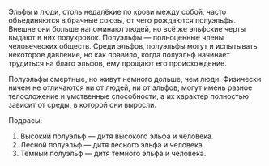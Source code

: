 Эльфы и люди, столь недалёкие по крови между собой, часто объединяются в брачные союзы, от чего рождаются полуэльфы. Внешне они больше напоминают людей, но всё же эльфские черты выдают в них полукровок. Полуэльфы — полноценные члены человеческих обществ. Среди эльфов, полуэльфы могут и испытывать некоторое давление, но как правило, когда полуэльф начинает трудиться на благо эльфов, ему прощают его происхождение.
 
Полуэльфы смертные, но живут немного дольше, чем люди. Физически ничем не отличаются ни от людей, ни от эльфов, могут имень разное телосложение и умственные способности, а их характер полностью зависит от среды, в которой они выросли.
 
Подрасы:
 
1. Высокий полуэльф — дитя высокого эльфа и человека. 
2. Лесной полуэльф — дитя лесного эльфа и человека. 
3. Тёмный полуэльф — дитя тёмного эльфа и человека.